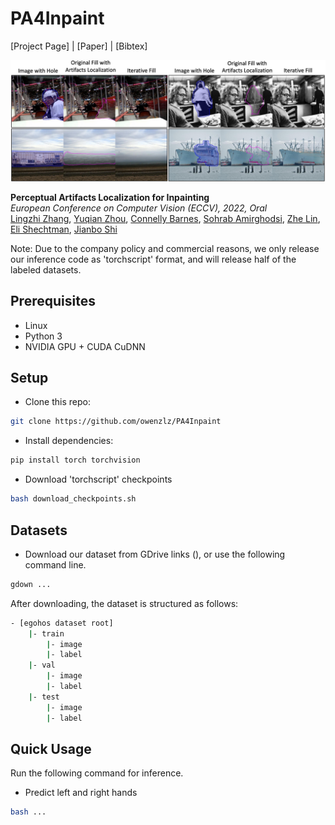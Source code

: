 # PA4Inpaint
[Project Page] |  [Paper] | [Bibtex]
<!-- (https://chail.github.io/latent-composition/) -->

<img src="https://github.com/owenzlz/PA4Inpaint/blob/main/images/teaser.png" style="width:800px;">

**Perceptual Artifacts Localization for Inpainting**\
*European Conference on Computer Vision (ECCV), 2022, Oral*\
[Lingzhi Zhang](https://owenzlz.github.io/), [Yuqian Zhou](https://yzhouas.github.io/), [Connelly Barnes](http://www.connellybarnes.com/work/), [Sohrab Amirghodsi](https://scholar.google.com/citations?user=aFrtZOIAAAAJ&hl=en), [Zhe Lin](https://sites.google.com/site/zhelin625/), [Eli Shechtman](https://research.adobe.com/person/eli-shechtman/), [Jianbo Shi](https://www.cis.upenn.edu/~jshi/)

Note: Due to the company policy and commercial reasons, we only release our inference code as 'torchscript' format, and will release
half of the labeled datasets. 

## Prerequisites
- Linux
- Python 3
- NVIDIA GPU + CUDA CuDNN

## Setup
- Clone this repo:
```bash
git clone https://github.com/owenzlz/PA4Inpaint
```

- Install dependencies:
```bash
pip install torch torchvision
```

- Download 'torchscript' checkpoints
```bash
bash download_checkpoints.sh
```

## Datasets
- Download our dataset from GDrive links (), or use the following command line.
```bash
gdown ...
```

After downloading, the dataset is structured as follows: 
```bash
- [egohos dataset root]
    |- train
        |- image
        |- label
    |- val 
        |- image
        |- label
    |- test
        |- image
        |- label
```

## Quick Usage

Run the following command for inference. 

- Predict left and right hands
```bash
bash ...
```

